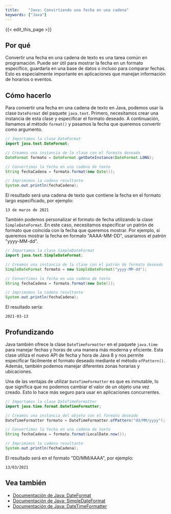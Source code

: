 ```yaml
---
title:    "Java: Convirtiendo una fecha en una cadena"
keywords: ["Java"]
---
```


{{< edit_this_page >}}

## Por qué

Convertir una fecha en una cadena de texto es una tarea común en programación. Puede ser útil para mostrar la fecha en un formato específico, guardarla en una base de datos o incluso para comparar fechas. Esto es especialmente importante en aplicaciones que manejan información de horarios o eventos.

## Cómo hacerlo

Para convertir una fecha en una cadena de texto en Java, podemos usar la clase `DateFormat` del paquete `java.text`. Primero, necesitamos crear una instancia de esta clase y especificar el formato deseado. A continuación, llamamos al método `format()` y pasamos la fecha que queremos convertir como argumento.

```java 
// Importamos la clase DateFormat
import java.text.DateFormat;

// Creamos una instancia de la clase con el formato deseado
DateFormat formato = DateFormat.getDateInstance(DateFormat.LONG);

// Convertimos la fecha en una cadena de texto
String fechaCadena = formato.format(new Date());

// Imprimimos la cadena resultante
System.out.println(fechaCadena);
```

El resultado será una cadena de texto que contiene la fecha en el formato largo especificado, por ejemplo:

```
13 de marzo de 2021
```

También podemos personalizar el formato de fecha utilizando la clase `SimpleDateFormat`. En este caso, necesitamos especificar un patrón de formato que coincida con la fecha que queremos mostrar. Por ejemplo, si queremos mostrar la fecha en formato "AAAA-MM-DD", usaríamos el patrón "yyyy-MM-dd".

```java
// Importamos la clase SimpleDateFormat
import java.text.SimpleDateFormat;

// Creamos una instancia de la clase con el patrón de formato deseado
SimpleDateFormat formato = new SimpleDateFormat("yyyy-MM-dd");

// Convertimos la fecha en una cadena de texto
String fechaCadena = formato.format(new Date());

// Imprimimos la cadena resultante
System.out.println(fechaCadena);
```

El resultado sería:

```
2021-03-13
```

## Profundizando

Java también ofrece la clase `DateTimeFormatter` en el paquete `java.time` para manejar fechas y horas de una manera más moderna y eficiente. Esta clase utiliza el nuevo API de fecha y hora de Java 8 y nos permite especificar fácilmente el formato deseado mediante el método `ofPattern()`. Además, también podemos manejar diferentes zonas horarias y ubicaciones.

Una de las ventajas de utilizar `DateTimeFormatter` es que es inmutable, lo que significa que no podemos cambiar el valor de un objeto una vez creado. Esto lo hace más seguro para usar en aplicaciones concurrentes.

```java
// Importamos la clase DateTimeFormatter
import java.time.format.DateTimeFormatter;

// Creamos una instancia del objeto con el formato deseado
DateTimeFormatter formato = DateTimeFormatter.ofPattern("dd/MM/yyyy");

// Convertimos la fecha en una cadena de texto
String fechaCadena = formato.format(LocalDate.now());

// Imprimimos la cadena resultante
System.out.println(fechaCadena);
```

El resultado será en el formato "DD/MM/AAAA", por ejemplo:

```
13/03/2021
```

## Vea también

- [Documentación de Java: DateFormat](https://docs.oracle.com/javase/8/docs/api/java/text/DateFormat.html)
- [Documentación de Java: SimpleDateFormat](https://docs.oracle.com/javase/8/docs/api/java/text/SimpleDateFormat.html)
- [Documentación de Java: DateTimeFormatter](https://docs.oracle.com/javase/8/docs/api/java/time/format/DateTimeFormatter.html)